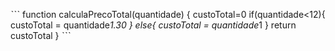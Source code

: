 ˋˋˋ
function calculaPrecoTotal(quantidade) {
custoTotal=0
if(quantidade<12){
  custoTotal = quantidade*1.30
}
else{
  custoTotal = quantidade*1
}
return custoTotal
}
ˋˋˋ